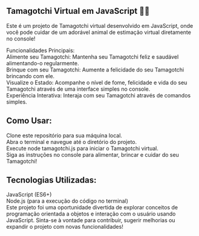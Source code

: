  <h2> Tamagotchi Virtual em JavaScript 🐾✨ </h2>
Este é um projeto de Tamagotchi virtual desenvolvido em JavaScript, onde você pode cuidar de um adorável animal de estimação virtual diretamente no console!

Funcionalidades Principais: <br>
Alimente seu Tamagotchi: Mantenha seu Tamagotchi feliz e saudável alimentando-o regularmente. <br>
Brinque com seu Tamagotchi: Aumente a felicidade do seu Tamagotchi brincando com ele. <br>
Visualize o Estado: Acompanhe o nível de fome, felicidade e vida do seu Tamagotchi através de uma interface simples no console.<br>
Experiência Interativa: Interaja com seu Tamagotchi através de comandos simples.<br>
 <h2> Como Usar:  </h2>
Clone este repositório para sua máquina local. <br>
Abra o terminal e navegue até o diretório do projeto. <br>
Execute node tamagotchi.js para iniciar o Tamagotchi virtual.<br>
Siga as instruções no console para alimentar, brincar e cuidar do seu Tamagotchi!<br>
 <h2> Tecnologias Utilizadas: </h2>
JavaScript (ES6+) <br> 
Node.js (para a execução do código no terminal) <br>
Este projeto foi uma oportunidade divertida de explorar conceitos de programação orientada a objetos e interação com o usuário usando JavaScript. Sinta-se à vontade para contribuir, sugerir melhorias ou expandir o projeto com novas funcionalidades! <br>
